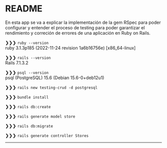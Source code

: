 # README

En esta app se va a explicar la implementación de la gem RSpec para poder configurar y entender el proceso de testing para poder garantizar el rendimiento y correción de errores de una aplicación en Ruby on Rails.

❯❯❯ ```ruby --version```  
ruby 3.1.3p185 (2022-11-24 revision 1a6b16756e) [x86_64-linux]

❯❯❯ ```rails --version```  
Rails 7.1.3.2

❯❯❯ ```psql --version```  
psql (PostgreSQL) 15.6 (Debian 15.6-0+deb12u1)

❯❯❯ ```rails new testing-crud -d postgresql```

❯❯❯ ```bundle install```

❯❯❯ ```rails db:create```

❯❯❯ ```rails generate model store```

❯❯❯ ```rails db:migrate```

❯❯❯ ```rails generate controller Stores```

---

